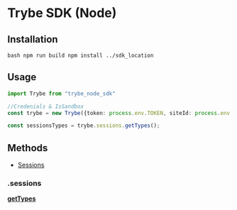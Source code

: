 # Trybe SDK (Node)

## Installation
``bash
npm run build
npm install ../sdk_location
``

## Usage

```typescript
import Trybe from "trybe_node_sdk"

//Credenials & IsSandbox
const trybe = new Trybe({token: process.env.TOKEN, siteId: process.env.SITE_ID}, false);

const sessionsTypes = trybe.sessions.getTypes();

```

## Methods

- [Sessions](#.sessions)



### .sessions

**[getTypes](https://openapi.try.be/#operation/sessionTypeIndex)**

